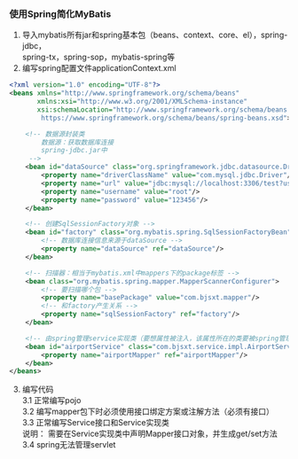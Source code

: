 ### 使用Spring简化MyBatis
1. 导入mybatis所有jar和spring基本包（beans、context、core、el），spring-jdbc，  
spring-tx，spring-sop，mybatis-spring等  
2. 编写spring配置文件applicationContext.xml  
```xml
<?xml version="1.0" encoding="UTF-8"?>
<beans xmlns="http://www.springframework.org/schema/beans"
       xmlns:xsi="http://www.w3.org/2001/XMLSchema-instance"
       xsi:schemaLocation="http://www.springframework.org/schema/beans
        https://www.springframework.org/schema/beans/spring-beans.xsd">

    <!-- 数据源封装类
        数据源：获取数据库连接
        spring-jdbc.jar中
     -->
    <bean id="dataSource" class="org.springframework.jdbc.datasource.DriverManagerDataSource">
        <property name="driverClassName" value="com.mysql.jdbc.Driver"/>
        <property name="url" value="jdbc:mysql://localhost:3306/test?useUnicode=true&amp;characterEncoding=UTF-8"/>
        <property name="username" value="root"/>
        <property name="password" value="123456"/>
    </bean>

    <!-- 创建SqlSessionFactory对象 -->
    <bean id="factory" class="org.mybatis.spring.SqlSessionFactoryBean">
        <!-- 数据库连接信息来源于dataSource -->
        <property name="dataSource" ref="dataSource"/>
    </bean>

    <!-- 扫描器：相当于mybatis.xml中mappers下的package标签 -->
    <bean class="org.mybatis.spring.mapper.MapperScannerConfigurer">
        <!-- 要扫描哪个包 -->
        <property name="basePackage" value="com.bjsxt.mapper"/>
        <!-- 和factory产生关系 -->
        <property name="sqlSessionFactory" ref="factory"/>
    </bean>

    <!-- 由spring管理service实现类（要想属性被注入，该属性所在的类要被spring管理） -->
    <bean id="airportService" class="com.bjsxt.service.impl.AirportServiceImpl">
        <property name="airportMapper" ref="airportMapper"/>
    </bean>
</beans>
```
3. 编写代码  
3.1 正常编写pojo  
3.2 编写mapper包下时必须使用接口绑定方案或注解方法（必须有接口）  
3.3 正常编写Service接口和Service实现类  
说明： 需要在Service实现类中声明Mapper接口对象，并生成get/set方法
3.4 spring无法管理servlet